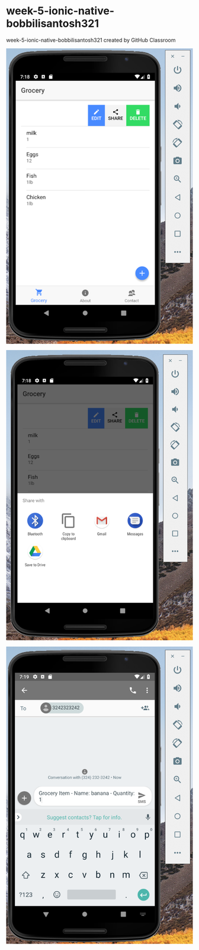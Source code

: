 # week-5-ionic-native-bobbilisantosh321
week-5-ionic-native-bobbilisantosh321 created by GitHub Classroom

![Grocery](https://github.com/SWDV-665/week-5-ionic-native-bobbilisantosh321/blob/master/Week5_Screenshots/grocery.png)

![Sharing - 1](https://github.com/SWDV-665/week-5-ionic-native-bobbilisantosh321/blob/master/Week5_Screenshots/sharing_1.png)

![Sharing - 2](https://github.com/SWDV-665/week-5-ionic-native-bobbilisantosh321/blob/master/Week5_Screenshots/sharing_2.png)
